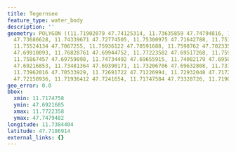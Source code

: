 ```yaml
---
title: Tegernsee
feature_type: water_body
description: ''
geometry: POLYGON ((11.71902079 47.74125314, 11.73635859 47.74794816, 11.73618693
  47.73686628, 11.74339671 47.72774505, 11.75300975 47.71642788, 11.75146479 47.70938228,
  11.75524134 47.7067255, 11.75936122 47.70591688, 11.7598762 47.70233573, 11.75850291
  47.69910093, 11.76828761 47.69944752, 11.77223582 47.69517268, 11.75918955 47.69540376,
  11.75867457 47.69759898, 11.74734492 47.69655915, 11.74082179 47.69586592, 11.73893351
  47.69216853, 11.73481364 47.69390171, 11.73206706 47.69632808, 11.73704524 47.69794559,
  11.73962016 47.70533929, 11.72691722 47.71226994, 11.72932048 47.71723633, 11.72777552
  47.72150936, 11.71936412 47.7241654, 11.71747584 47.73328726, 11.71902079 47.74125314))
geo_error: 0.0
bbox:
  xmin: 11.7174758
  ymin: 47.6921685
  xmax: 11.7722358
  ymax: 47.7479482
longitude: 11.7384404
latitude: 47.7186914
external_links: {}
---
```

